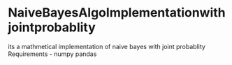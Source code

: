 # NaiveBayesAlgoImplementationwithjointprobablity
its a mathmetical implementation of naive bayes with joint probablity
Requirements -
numpy
pandas
